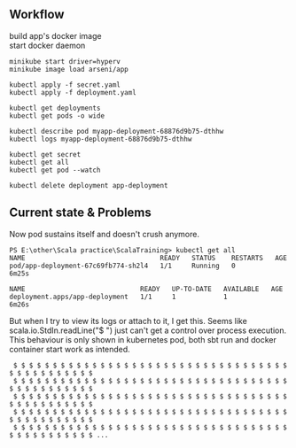 ## Workflow

build app's docker image  
start docker daemon

```shell
minikube start driver=hyperv
minikube image load arseni/app

kubectl apply -f secret.yaml
kubectl apply -f deployment.yaml

kubectl get deployments
kubectl get pods -o wide

kubectl describe pod myapp-deployment-68876d9b75-dthhw
kubectl logs myapp-deployment-68876d9b75-dthhw

kubectl get secret
kubectl get all
kubectl get pod --watch

kubectl delete deployment app-deployment
```

## Current state & Problems  
  
Now pod sustains itself and doesn't crush anymore.

```shell
PS E:\other\Scala practice\ScalaTraining> kubectl get all
NAME                                  READY   STATUS    RESTARTS   AGE
pod/app-deployment-67c69fb774-sh2l4   1/1     Running   0          6m25s

NAME                             READY   UP-TO-DATE   AVAILABLE   AGE
deployment.apps/app-deployment   1/1     1            1           6m26s
```

But when I try to view its logs or attach to it, I get this. Seems like scala.io.StdIn.readLine("$ ") just can't
get a control over process execution. This behaviour is only shown in kubernetes pod, both sbt run and docker container
start work as intended.

```text
 $ $ $ $ $ $ $ $ $ $ $ $ $ $ $ $ $ $ $ $ $ $ $ $ $ $ $ $ $ $ $ $ $ $ $ $ $ $ $ $ $ $ $ $ $ $
 $ $ $ $ $ $ $ $ $ $ $ $ $ $ $ $ $ $ $ $ $ $ $ $ $ $ $ $ $ $ $ $ $ $ $ $ $ $ $ $ $ $ $ $ $ $
 $ $ $ $ $ $ $ $ $ $ $ $ $ $ $ $ $ $ $ $ $ $ $ $ $ $ $ $ $ $ $ $ $ $ $ $ $ $ $ $ $ $ $ $ $ $
 $ $ $ $ $ $ $ $ $ $ $ $ $ $ $ $ $ $ $ $ $ $ $ $ $ $ $ $ $ $ $ $ $ $ $ $ $ $ $ $ $ $ $ $ $ $
 $ $ $ $ $ $ $ $ $ $ $ $ $ $ $ $ $ $ $ $ $ $ $ $ $ $ $ $ $ $ $ $ $ $ $ $ $ $ $ $ $ $ $ $ $ $ ... 
```
